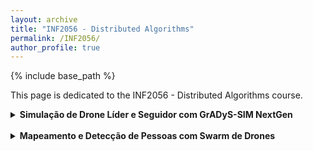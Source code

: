 ```yaml
---
layout: archive
title: "INF2056 - Distributed Algorithms"
permalink: /INF2056/
author_profile: true
---
```


{% include base_path %}

This page is dedicated to the INF2056 - Distributed Algorithms course. 



<details markdown=1>
<summary><b>Simulação de Drone Líder e Seguidor com GrADyS-SIM NextGen</b></summary>

* Neste repositório (https://github.com/sebastianquispearias/test_01_gradys-sim-nextgen), implementei uma simulação simples utilizando o framework GrADyS-SIM NextGen com o objetivo de me familiarizar com suas  funcionalidades. Na simulação, um drone líder (SquareRouteDrone) segue uma rota quadrada e transmite sua posição por meio de plugins de missão e liderança, enquanto um drone seguidor (FollowingDrone) monitora e acompanha esse líder.  É possível visualizar esse comportamento se a linha abaixo for descomentada no `drone_simulation.py`:

`builder.add_handler(VisualizationHandler(VisualizationConfiguration(x_range=(-50, 150), y_range=(-50, 150), z_range=(0, 100), open_browser=True)))`



 
</details>
<br />



<details markdown=1>
<summary><b>Mapeamento e Detecção de Pessoas com Swarm de Drones</b></summary>

A ideia central do nosso projeto é desenvolver um sistema distribuído para missões de busca e salvamento (SAR) que permita construir um mapa global com todos os pontos de interesse (POIs) detectados (neste caso, pessoas), utilizando dados capturados a bordo dos drones. Cada drone, equipado com uma câmera (como a Raspberry Pi HQ Camera) e com informações de GPS armazenadas nos metadados EXIF, processa localmente as imagens para identificar automaticamente os POIs, utilizando modelos de detecção de objetos (por exemplo, YOLO ou alternativas). Essa detecção gera um output com as coordenadas geográficas de cada pessoa encontrada, que são posteriormente compartilhadas entre todos os drones do enxame.

Inicialmente, o swarm de drones irá viajando em uma formação em "V", realizando uma rota determinada, e posteriormente (com todos os POIs já mapeados), o sistema aplicará uma função objetivo para minimizar a distância e o tempo de voo, permitindo que cada drone seja designado para visitar um ou mais pontos de interesse de maneira otimizada. Essa abordagem colaborativa evita soluções subótimas que ocorreriam se os drones operassem de forma isolada, e também otimiza os recursos durante a missão.

Um dos pontos que geram mais preocupação são as seguintes situações: se dois drones detectam a mesma pessoa, mas, devido a pequenas diferenças de tempo ou erros de medição, cada um gera coordenadas ligeiramente diferentes para esse POI. Nesta situação, em lugar de ter 1 POI, teríamos 2 POIs. Por outro lado, se um drone detecta uma vítima e outro não a detecta, o sistema pode perder a chance de registrar esse POI como válido [não estou seguro sobre o que deveria acontecer nessa situação]. Por esse motivo, assumiremos inicialmente que os POIs são fixos e, posteriormente, exploraremos soluções para não assumir necessariamente isso (talvez utilizando filtro de Kalman ou técnicas como DBSCAN).

Finalmente, estes são alguns dos papers que serão estudados e que, se for pertinente, poderão ser usados em nossa solução:

[1]Real Time Embedded Image Processing System for Points of Interest Detection for Autonomous Unmanned Aerial Vehicles – Freitas et al.

[2]Robot Swarm Navigation and Victim Detection Using Rendezvous Consensus in Search and Rescue Operations – Cardona et al.

[3]A Survey of Deep Learning Techniques for Vehicle Detection from UAV Images – Srivastava et al.

[4]Unmanned Aerial Vehicles (UAVs): Practical Aspects, Applications, Open Challenges, Security Issues, and Future Trends – Mohsan et al.

[5]Vehicle Detection from UAV Imagery with Deep Learning: A Review – Bouguettaya et al.


 
</details>
<br />

